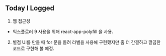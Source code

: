 ## Today I Logged

1. 웹 접근성

- 익스플로러 9 사용을 위해 react-app-polyfill 을 사용.

2. 별점 UI를 만들 때 for 문을 돌려 라벨을 사용해 구현했지만 좀 더 간결하고 깔끔한 코드로 구현해 볼 예정.
